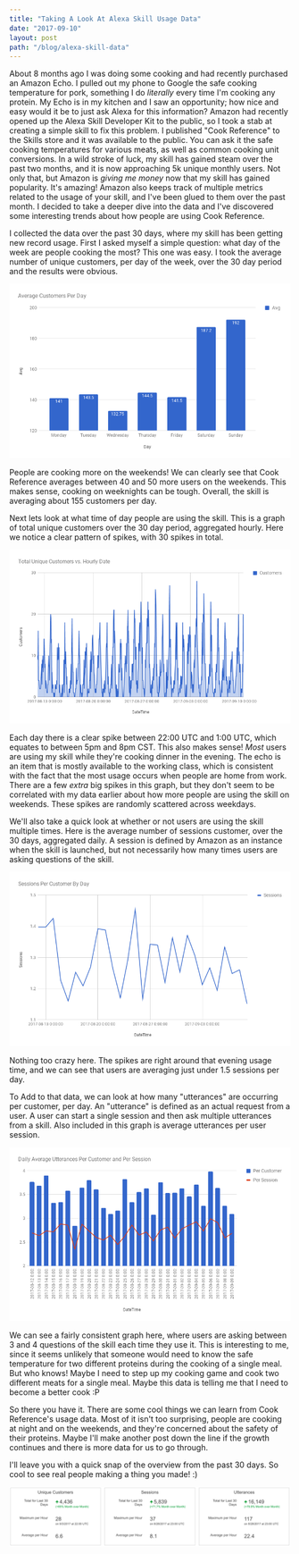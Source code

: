 ```yaml
---
title: "Taking A Look At Alexa Skill Usage Data"
date: "2017-09-10"
layout: post
path: "/blog/alexa-skill-data"
---
```


About 8 months ago I was doing some cooking and had recently purchased an Amazon Echo. I pulled out my phone to Google the safe cooking temperature for pork, something I do _literally_ every time I'm cooking any protein. My Echo is in my kitchen and I saw an opportunity; how nice and easy would it be to just ask Alexa for this information? Amazon had recently opened up the Alexa Skill Developer Kit to the public, so I took a stab at creating a simple skill to fix this problem. I published "Cook Reference" to the Skills store and it was available to the public. You can ask it the safe cooking temperatures for various meats, as well as common cooking unit conversions. In a wild stroke of luck, my skill has gained steam over the past two months, and it is now approaching 5k unique monthly users. Not only that, but Amazon is _giving me money_ now that my skill has gained popularity. It's amazing! Amazon also keeps track of multiple metrics related to the usage of your skill, and I've been glued to them over the past month. I decided to take a deeper dive into the data and I've discovered some interesting trends about how people are using Cook Reference.

I collected the data over the past 30 days, where my skill has been getting new record usage. First I asked myself a simple question: what day of the week are people cooking the most? This one was easy. I took the average number of unique customers, per day of the week, over the 30 day period and the results were obvious.

![Average Daily Users](average-daily.png)

People are cooking more on the weekends! We can clearly see that Cook Reference averages between 40 and 50 more users on the weekends. This makes sense, cooking on weeknights can be tough. Overall, the skill is averaging about 155 customers per day.

Next lets look at what time of day people are using the skill. This is a graph of total unique customers over the 30 day period, aggregated hourly. Here we notice a clear pattern of spikes, with 30 spikes in total.

![Hourly Customers](customers-hourly.png)

Each day there is a clear spike between 22:00 UTC and 1:00 UTC, which equates to between 5pm and 8pm CST. This also makes sense! _Most_ users are using my skill while they're cooking dinner in the evening. The echo is an item that is mostly available to the working class, which is consistent with the fact that the most usage occurs when people are home from work. There are a few _extra_ big spikes in this graph, but they don't seem to be correlated with my data earlier about how more people are using the skill on weekends. These spikes are randomly scattered across weekdays.

We'll also take a quick look at whether or not users are using the skill multiple times. Here is the average number of sessions customer, over the 30 days, aggregated daily. A session is defined by Amazon as an instance when the skill is launched, but not necessarily how many times users are asking questions of the skill.

![Customers Average Daily](sessions-customer.png)

Nothing too crazy here. The spikes are right around that evening usage time, and we can see that users are averaging just under 1.5 sessions per day.

To Add to that data, we can look at how many "utterances" are occurring per customer, per day. An "utterance" is defined as an actual request from a user. A user can start a single session and then ask multiple utterances from a skill. Also included in this graph is average utterances per user session.

![Average Utterances Per Customer Per Day](utterances-customer.png)

We can see a fairly consistent graph here, where users are asking between 3 and 4 questions of the skill each time they use it. This is interesting to me, since it seems unlikely that someone would need to know the safe temperature for two different proteins during the cooking of a single meal. But who knows! Maybe I need to step up my cooking game and cook two different meats for a single meal. Maybe this data is telling me that I need to become a better cook :P

So there you have it. There are some cool things we can learn from Cook Reference's usage data. Most of it isn't too surprising, people are cooking at night and on the weekends, and they're concerned about the safety of their proteins. Maybe I'll make another post down the line if the growth continues and there is more data for us to go through.

I'll leave you with a quick snap of the overview from the past 30 days. So cool to see real people making a thing you made! :)

![Overview](overview.png)
